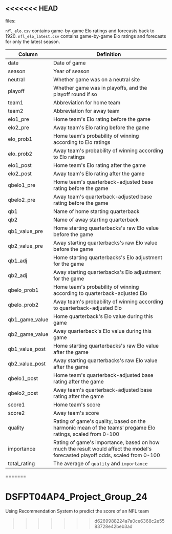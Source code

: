 <<<<<<< HEAD
---
files:

`nfl_elo.csv` contains game-by-game Elo ratings and forecasts back to 1920.
`nfl_elo_latest.csv` contains game-by-game Elo ratings and forecasts for only the latest season.

Column | Definition
-----| ---------
date | Date of game
season | Year of season
neutral | Whether game was on a neutral site
playoff | Whether game was in playoffs, and the playoff round if so
team1 | Abbreviation for home team
team2 | Abbreviation for away team
elo1_pre | Home team's Elo rating before the game
elo2_pre | Away team's Elo rating before the game
elo_prob1 | Home team's probability of winning according to Elo ratings
elo_prob2 | Away team's probability of winning according to Elo ratings
elo1_post | Home team's Elo rating after the game
elo2_post | Away team's Elo rating after the game
qbelo1_pre | Home team's quarterback-adjusted base rating before the game
qbelo2_pre | Away team's quarterback-adjusted base rating before the game
qb1 | Name of home starting quarterback
qb2 | Name of away starting quarterback
qb1_value_pre | Home starting quarterbacks's raw Elo value before the game
qb2_value_pre | Away starting quarterbacks's raw Elo value before the game
qb1_adj | Home starting quarterbacks's Elo adjustment for the game
qb2_adj | Away starting quarterbacks's Elo adjustment for the game
qbelo_prob1 | Home team's probability of winning according to quarterback-adjusted Elo
qbelo_prob2 | Away team's probability of winning according to quarterback-adjusted Elo
qb1_game_value | Home quarterback's Elo value during this game
qb2_game_value | Away quarterback's Elo value during this game
qb1_value_post | Home starting quarterbacks's raw Elo value after the game
qb2_value_post | Away starting quarterbacks's raw Elo value after the game
qbelo1_post | Home team's quarterback-adjusted base rating after the game
qbelo2_post | Away team's quarterback-adjusted base rating after the game
score1 | Home team's score
score2 | Away team's score
quality | Rating of game's quality, based on the harmonic mean of the teams’ pregame Elo ratings, scaled from 0-100
importance | Rating of game's importance, based on how much the result would affect the model's forecasted playoff odds, scaled from 0-100
total_rating | The average of `quality` and `importance`
=======
# DSFPT04AP4_Project_Group_24 
Using Recommendation System to predict the score of an NFL team 
>>>>>>> d6269988224a7a0ce6368c2e5583728e42beb3ad
